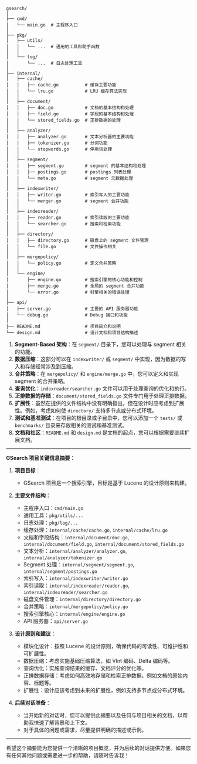 ```
gsearch/
│
├── cmd/
│   └── main.go  # 主程序入口
│
├── pkg/
│   ├── utils/
│   │   └── ...  # 通用的工具和助手函数
│   │
│   └── log/
│       └── ...  # 日志处理工具
│
├── internal/
│   ├── cache/
│   │   ├── cache.go          # 缓存主要功能
│   │   └── lru.go            # LRU 缓存算法实现
│   │
│   ├── document/
│   │   ├── doc.go            # 文档的基本结构和处理
│   │   ├── field.go          # 字段的基本结构和处理
│   │   └── stored_fields.go  # 正排数据的处理
│   │
│   ├── analyzer/
│   │   ├── analyzer.go       # 文本分析器的主要功能
│   │   ├── tokenizer.go      # 分词功能
│   │   └── stopwords.go      # 停用词处理
│   │
│   ├── segment/
│   │   ├── segment.go        # segment 的基本结构和处理
│   │   ├── postings.go       # postings 列表处理
│   │   └── meta.go           # segment 元数据处理
│   │
│   ├── indexwriter/
│   │   ├── writer.go         # 索引写入的主要功能
│   │   └── merger.go         # segment 合并功能
│   │
│   ├── indexreader/
│   │   ├── reader.go         # 索引读取的主要功能
│   │   └── searcher.go       # 搜索和检索功能
│   │
│   ├── directory/
│   │   ├── directory.go      # 磁盘上的 segment 文件管理
│   │   └── file.go           # 文件操作相关
│   │
│   ├── mergepolicy/
│   │   └── policy.go         # 定义合并策略
│   │
│   └── engine/
│       ├── engine.go         # 搜索引擎的核心功能和控制
│       ├── merge.go          # 全局的 segment 合并功能
│       └── error.go          # 引擎相关的错误处理
│
├── api/
│   ├── server.go             # 主要的 API 服务器功能
│   └── debug.go              # Debug 接口和功能
│
├── README.md                 # 项目简介和说明
└── design.md                 # 设计文档和项目结构描述

```
1. **Segment-Based 架构**：在 `segment/` 目录下，您可以处理与 segment 相关的功能。
2. **数据压缩**：这部分可以在 `indexwriter/` 或 `segment/` 中实现，因为数据的写入和存储经常涉及到压缩。
3. **合并策略**：在 `mergepolicy/` 和 `engine/merge.go` 中，您可以定义和实现 segment 的合并策略。
4. **查询优化**：`indexreader/searcher.go` 文件可以用于处理查询的优化和执行。
5. **正排数据的存储**：`document/stored_fields.go` 文件专门用于处理正排数据。
6. **扩展性**：虽然在提供的文件结构中没有明确指出，但在设计时应考虑到扩展性。例如，考虑如何使 `directory/` 支持多节点或分布式环境。
7. **测试和基准测试**：在项目的根目录或子目录中，您可以添加一个 `tests/` 或 `benchmarks/` 目录来存放相关的测试和基准测试。
8. **文档和社区**：`README.md` 和 `design.md` 是文档的起点，您可以根据需要继续扩展文档。


---

**GSearch 项目关键信息摘要**：

1. **项目目标**：
   - GSearch 项目是一个搜索引擎，目标是基于 Lucene 的设计原则来构建。

2. **主要文件结构**：
   - 主程序入口：`cmd/main.go`
   - 通用工具：`pkg/utils/...`
   - 日志处理：`pkg/log/...`
   - 缓存处理：`internal/cache/cache.go`, `internal/cache/lru.go`
   - 文档和字段结构：`internal/document/doc.go`, `internal/document/field.go`, `internal/document/stored_fields.go`
   - 文本分析：`internal/analyzer/analyzer.go`, `internal/analyzer/tokenizer.go`
   - Segment 处理：`internal/segment/segment.go`, `internal/segment/postings.go`
   - 索引写入：`internal/indexwriter/writer.go`
   - 索引读取：`internal/indexreader/reader.go`, `internal/indexreader/searcher.go`
   - 磁盘文件管理：`internal/directory/directory.go`
   - 合并策略：`internal/mergepolicy/policy.go`
   - 搜索引擎核心：`internal/engine/engine.go`
   - API 服务器：`api/server.go`

3. **设计原则和建议**：
   - 模块化设计：按照 Lucene 的设计原则，确保代码的可读性、可维护性和可扩展性。
   - 数据压缩：考虑实施基础压缩算法，如 VInt 编码、Delta 编码等。
   - 查询优化：实施查询结果的缓存、文档评分的优化等。
   - 正排数据存储：考虑如何高效地存储和检索正排数据，例如文档的原始内容、标题等。
   - 扩展性：设计应该考虑到未来的扩展性，例如支持多节点或分布式环境。

4. **后续对话准备**：
   - 当开始新的对话时，您可以提供此摘要以及任何与项目相关的文档，以帮助我快速了解背景和上下文。
   - 对于具体的问题或需求，尽量提供明确的描述或示例。

---

希望这个摘要能为您提供一个清晰的项目概览，并为后续的对话提供方便。如果您有任何其他问题或需要进一步的帮助，请随时告诉我！